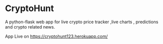 # CryptoHunt
A python-flask web app for live crypto price tracker ,live  charts , predictions  and crypto related news.

App Live on https://cryptohunt123.herokuapp.com/
